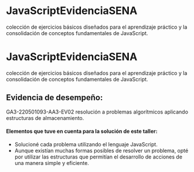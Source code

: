 # JavaScriptEvidenciaSENA
colección de ejercicios básicos diseñados para el aprendizaje práctico y la consolidación de conceptos fundamentales de JavaScript.

# JavaScriptEvidenciaSENA
colección de ejercicios básicos diseñados para el aprendizaje práctico y la consolidación de conceptos fundamentales de JavaScript.

## Evidencia de desempeño: 
GA3-220501093-AA3-EV02 resolución a problemas algorítmicos aplicando estructuras de almacenamiento.

#### Elementos que tuve en cuenta para la solución de este taller:
- Solucioné cada problema utilizando el lenguaje JavaScript.
- Aunque existían muchas formas posibles de resolver un problema, opté por utilizar las estructuras que permitían el desarrollo de acciones de una manera simple y eficiente.